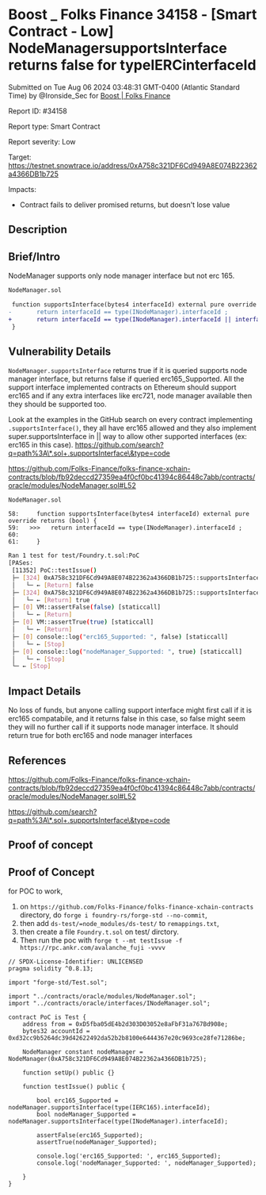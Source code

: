 # Boost \_ Folks Finance 34158 - \[Smart Contract - Low] NodeManagersupportsInterface returns false for typeIERCinterfaceId

Submitted on Tue Aug 06 2024 03:48:31 GMT-0400 (Atlantic Standard Time) by @Ironside\_Sec for [Boost | Folks Finance](https://immunefi.com/bounty/folksfinance-boost/)

Report ID: #34158

Report type: Smart Contract

Report severity: Low

Target: https://testnet.snowtrace.io/address/0xA758c321DF6Cd949A8E074B22362a4366DB1b725

Impacts:

* Contract fails to deliver promised returns, but doesn't lose value

## Description

## Brief/Intro

NodeManager supports only node manager interface but not erc 165.

```diff
NodeManager.sol

 function supportsInterface(bytes4 interfaceId) external pure override returns (bool) {
-       return interfaceId == type(INodeManager).interfaceId ;
+       return interfaceId == type(INodeManager).interfaceId || interfaceId == type(IERC165).interfaceId;
 }

```

## Vulnerability Details

`NodeManager.supportsInterface` returns true if it is queried supports node manager interface, but returns false if queried erc165\_Supported. All the support interface implemented contracts on Ethereum should support erc165 and if any extra interfaces like erc721, node manager available then they should be supported too.

Look at the examples in the GitHub search on every contract implementing `.supportsInterface()`, they all have erc165 allowed and they also implement super.supportsInterface in || way to allow other supported interfaces (ex: erc165 in this case). https://github.com/search?q=path%3A\*.sol+.supportsInterface\&type=code

https://github.com/Folks-Finance/folks-finance-xchain-contracts/blob/fb92deccd27359ea4f0cf0bc41394c86448c7abb/contracts/oracle/modules/NodeManager.sol#L52

```solidity
NodeManager.sol

58:     function supportsInterface(bytes4 interfaceId) external pure override returns (bool) {
59:   >>>   return interfaceId == type(INodeManager).interfaceId ;
60:     
61:     }

```

```bash
Ran 1 test for test/Foundry.t.sol:PoC
[PASes:
 [11352] PoC::testIssue()
 ├─ [324] 0xA758c321DF6Cd949A8E074B22362a4366DB1b725::supportsInterface(0x01ffc9a700000000000000000000000000000000000000000000000000000000) [staticcall]
 │   └─ ← [Return] false
 ├─ [324] 0xA758c321DF6Cd949A8E074B22362a4366DB1b725::supportsInterface(0xc06e446700000000000000000000000000000000000000000000000000000000) [staticcall]
 │   └─ ← [Return] true
 ├─ [0] VM::assertFalse(false) [staticcall]
 │   └─ ← [Return] 
 ├─ [0] VM::assertTrue(true) [staticcall]
 │   └─ ← [Return] 
 ├─ [0] console::log("erc165_Supported: ", false) [staticcall]
 │   └─ ← [Stop] 
 ├─ [0] console::log("nodeManager_Supported: ", true) [staticcall]
 │   └─ ← [Stop] 
 └─ ← [Stop] 
```

## Impact Details

No loss of funds, but anyone calling support interface might first call if it is erc165 compatabile, and it returns false in this case, so false might seem they will no further call if it supports node manager interface. It should return true for both erc165 and node manager interfaces

## References

https://github.com/Folks-Finance/folks-finance-xchain-contracts/blob/fb92deccd27359ea4f0cf0bc41394c86448c7abb/contracts/oracle/modules/NodeManager.sol#L52

https://github.com/search?q=path%3A\*.sol+.supportsInterface\&type=code

## Proof of concept

## Proof of Concept

for POC to work,

1. on `https://github.com/Folks-Finance/folks-finance-xchain-contracts` directory, do `forge i foundry-rs/forge-std --no-commit`,
2. then add `ds-test/=node_modules/ds-test/` to `remappings.txt`,
3. then create a file `Foundry.t.sol` on test/ dirctory.
4. Then run the poc with `forge t --mt testIssue -f https://rpc.ankr.com/avalanche_fuji -vvvv`

```solidity
// SPDX-License-Identifier: UNLICENSED
pragma solidity ^0.8.13;

import "forge-std/Test.sol";

import "../contracts/oracle/modules/NodeManager.sol";
import "../contracts/oracle/interfaces/INodeManager.sol";

contract PoC is Test {
    address from = 0xD5fba05dE4b2d303D03052e8aFbF31a767Bd908e;
    bytes32 accountId = 0xd32cc9b5264dc39d42622492da52b2b8100e6444367e20c9693ce28fe71286be;
    
    NodeManager constant nodeManager = NodeManager(0xA758c321DF6Cd949A8E074B22362a4366DB1b725);

    function setUp() public {}

    function testIssue() public {

        bool erc165_Supported =  nodeManager.supportsInterface(type(IERC165).interfaceId);
        bool nodeManager_Supported = nodeManager.supportsInterface(type(INodeManager).interfaceId);

        assertFalse(erc165_Supported);
        assertTrue(nodeManager_Supported);

        console.log('erc165_Supported: ', erc165_Supported);
        console.log('nodeManager_Supported: ', nodeManager_Supported);
        
    }  
}
```
